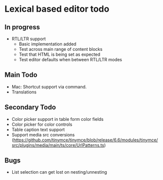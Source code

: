 # Lexical based editor todo

## In progress

- RTL/LTR support
  - Basic implementation added 
  - Test across main range of content blocks
  - Test that HTML is being set as expected
  - Test editor defaults when between RTL/LTR modes

## Main Todo

- Mac: Shortcut support via command.
- Translations

## Secondary Todo

- Color picker support in table form color fields
- Color picker for color controls
- Table caption text support
- Support media src conversions (https://github.com/tinymce/tinymce/blob/release/6.6/modules/tinymce/src/plugins/media/main/ts/core/UrlPatterns.ts)

## Bugs

- List selection can get lost on nesting/unnesting